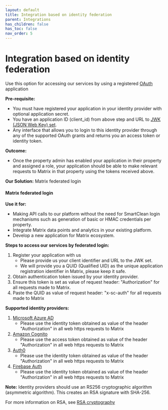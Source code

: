 ```yaml
---
layout: default
title: Integration based on identity federation
parent: Integrations
has_children: false
has_toc: false
nav_order: 5
---
```


# Integration based on identity federation
Use this option for accessing our services by using a registered [OAuth](https://oauth.net/2) application

**Pre-requisite:**
- You must have registered your application in your identity provider with optional application secret.
- You have an application ID (client_id) from above step and URL to [JWK (JSON Web Key) set](https://auth0.com/docs/secure/tokens/json-web-tokens/json-web-key-sets).
- Any interface that allows you to login to this identity provider through any of the supported
OAuth grants and returns you an access token or identity token.

**Outcome:**
- Once the property admin has enabled your application in their property and assigned a role, your application
should be able to make relevant requests to Matrix in that property using the tokens received above.

**Our Solution:**
Matrix federated login

#### Matrix federated login
**Use it for:**
- Making API calls to our platform without the need for SmartClean login mechanisms such as generation of basic or HMAC credentials per property.
- Integrate Matrix data points and analytics in your existing platform.
- Develop a new application for Matrix ecosystem.

**Steps to access our services by federated login:**
1. Register your application with us 
   - Please provide us your client identifier and URL to the JWK set. 
   - We will provide you a QUID (Qualified UID) as the unique application registration identifier in Matrix, please keep it safe.
2. Obtain authentication token issued by your identity provider.
3. Ensure this token is set as value of request header: "Authorization" for all requests made to Matrix.
4. Paste the QUID as value of request header: "x-sc-auth" for all requests made to Matrix

**Supported identity providers:**

1. [Microsoft Azure AD](https://azure.microsoft.com/en-us/services/active-directory)
   - Please use the identity token obtained as value of the header "Authorization" in all web https requests to Matrix  
2. [Amazon Cognito](https://aws.amazon.com/cognito)
   - Please use the access token obtained as value of the header "Authorization" in all web https requests to Matrix
3. [Auth0](https://auth0.com)
   - Please use the identity token obtained as value of the header "Authorization" in all web https requests to Matrix 
4. [Firebase Auth](https://firebase.google.com/docs/auth)
   - Please use the identity token obtained as value of the header "Authorization" in all web https requests to Matrix

**Note:**
Identity providers should use an RS256 cryptographic algorithm (asymmetric algorithm). 
This creates an RSA signature with SHA-256. 

For more information on RSA, see [RSA cryptography](https://datatracker.ietf.org/doc/html/rfc3447)
